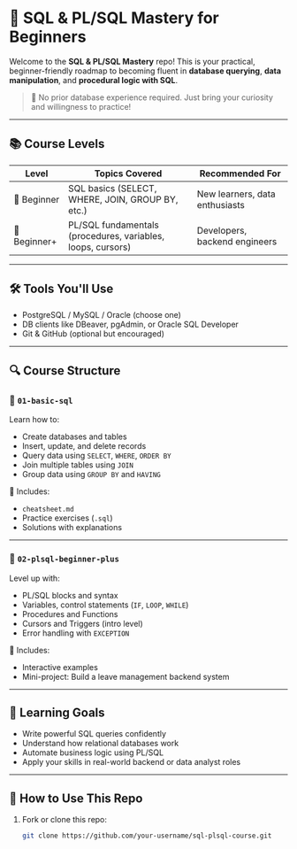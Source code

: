 # 🐘 SQL & PL/SQL Mastery for Beginners

Welcome to the **SQL & PL/SQL Mastery** repo! This is your practical, beginner-friendly roadmap to becoming fluent in **database querying**, **data manipulation**, and **procedural logic with SQL**.

> 📌 No prior database experience required. Just bring your curiosity and willingness to practice!

---

## 📚 Course Levels

| Level | Topics Covered | Recommended For |
|-------|----------------|-----------------|
| 🧩 Beginner | SQL basics (SELECT, WHERE, JOIN, GROUP BY, etc.) | New learners, data enthusiasts |
| 🔧 Beginner+ | PL/SQL fundamentals (procedures, variables, loops, cursors) | Developers, backend engineers |

---

## 🛠️ Tools You'll Use
- PostgreSQL / MySQL / Oracle (choose one)
- DB clients like DBeaver, pgAdmin, or Oracle SQL Developer
- Git & GitHub (optional but encouraged)

---

## 🔍 Course Structure

### 🧩 `01-basic-sql`
Learn how to:
- Create databases and tables
- Insert, update, and delete records
- Query data using `SELECT`, `WHERE`, `ORDER BY`
- Join multiple tables using `JOIN`
- Group data using `GROUP BY` and `HAVING`

📂 Includes:
- `cheatsheet.md`
- Practice exercises (`.sql`)
- Solutions with explanations

---

### 🔧 `02-plsql-beginner-plus`
Level up with:
- PL/SQL blocks and syntax
- Variables, control statements (`IF`, `LOOP`, `WHILE`)
- Procedures and Functions
- Cursors and Triggers (intro level)
- Error handling with `EXCEPTION`

📂 Includes:
- Interactive examples
- Mini-project: Build a leave management backend system

---

## 🎯 Learning Goals

- Write powerful SQL queries confidently
- Understand how relational databases work
- Automate business logic using PL/SQL
- Apply your skills in real-world backend or data analyst roles

---

## 📝 How to Use This Repo

1. Fork or clone this repo:
   ```bash
   git clone https://github.com/your-username/sql-plsql-course.git
